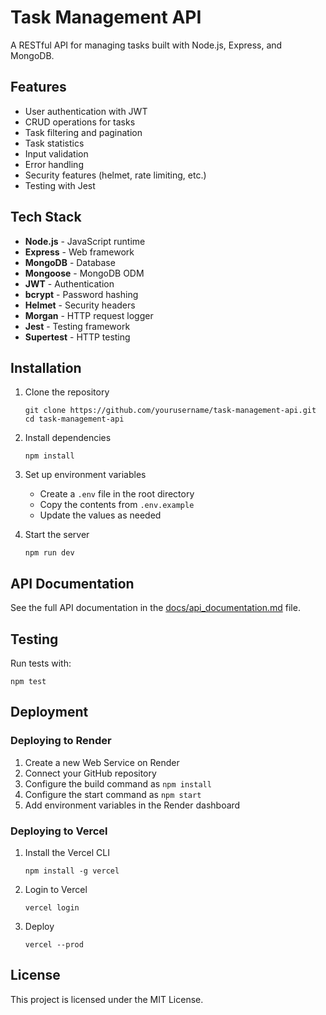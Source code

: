 # Task Management API

A RESTful API for managing tasks built with Node.js, Express, and MongoDB.

## Features

- User authentication with JWT
- CRUD operations for tasks
- Task filtering and pagination
- Task statistics
- Input validation
- Error handling
- Security features (helmet, rate limiting, etc.)
- Testing with Jest

## Tech Stack

- **Node.js** - JavaScript runtime
- **Express** - Web framework
- **MongoDB** - Database
- **Mongoose** - MongoDB ODM
- **JWT** - Authentication
- **bcrypt** - Password hashing
- **Helmet** - Security headers
- **Morgan** - HTTP request logger
- **Jest** - Testing framework
- **Supertest** - HTTP testing

## Installation

1. Clone the repository
   ```
   git clone https://github.com/yourusername/task-management-api.git
   cd task-management-api
   ```

2. Install dependencies
   ```
   npm install
   ```

3. Set up environment variables
   - Create a `.env` file in the root directory
   - Copy the contents from `.env.example`
   - Update the values as needed

4. Start the server
   ```
   npm run dev
   ```

## API Documentation

See the full API documentation in the [docs/api_documentation.md](docs/api_documentation.md) file.

## Testing

Run tests with:
```
npm test
```

## Deployment

### Deploying to Render

1. Create a new Web Service on Render
2. Connect your GitHub repository
3. Configure the build command as `npm install`
4. Configure the start command as `npm start`
5. Add environment variables in the Render dashboard

### Deploying to Vercel

1. Install the Vercel CLI
   ```
   npm install -g vercel
   ```

2. Login to Vercel
   ```
   vercel login
   ```

3. Deploy
   ```
   vercel --prod
   ```

## License

This project is licensed under the MIT License.
